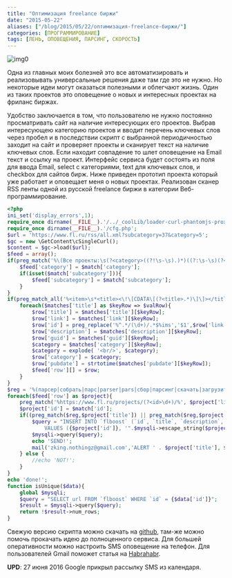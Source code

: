 ```yaml
---
title: "Оптимизация freelance биржи"
date: "2015-05-22"
aliases: ["/blog/2015/05/22/оптимизация-freelance-биржи/"]
categories: [ПРОГРАММИРОВАНИЕ]
tags: [ЛЕНЬ, ОПОВЕЩЕНИЯ, ПАРСИНГ, СКОРОСТЬ]
---
```


![img0](/img/big.jpeg)

Одна из главных моих болезней это все автоматизировать и реализовывать универсальные решения даже там где это не нужно. Но некоторые идеи могут оказаться полезными и облегчают жизнь. Один из таких проектов это оповещение о новых и интересных проектах на фриланс биржах.

Удобство заключается в том, что пользователю не нужно постоянно просматривать сайт на наличие интересующих его проектов. Выбрав интересующею категорию проектов и вводит перечень ключевых слов через пробел и в последствии скрипт с выбранной периодичностью заходит на сайт и проверяет проекты и сканирует текст на наличие ключевых слов. Если находит совпадение то шлет оповещение на Email текст и ссылку на проект. Интерфейс сервиса будет состоять из поля для ввода Email, select с категориями, text для ключевых слов, и checkbox для сайтов бирж.
Ниже приведен прототип проекта который уже работает и оповещает меня о новых проектах. Реализован сканер RSS ленты одной из русской freelance биржи в категории Веб-программирование.

```php
<?php
ini_set('display_errors',1);
require_once dirname(__FILE__).'/../_coolLib/loader-curl-phantomjs-proxy/include.php';
require_once dirname(__FILE__).'/cfg.php';
$url = 'https://www.fl.ru/rss/all.xml?subcategory=37&category=5';
$gc = new \GetContent\cSingleCurl();
$content = $gc->load($url);
$feed = array();
if(preg_match('%\(Все проекты:\s(?<category>((?!\s-\s).)*)((?:\s-\s)(?<subcategory>[^<]+))?\)</title>%ims', $content, $match)){
	$feed['category'] = $match['category'];
	if(isset($match['subcategory'])){
		$feed['subcategory'] = $match['subcategory'];
	}
}
if(preg_match_all('%<item>\s*<title><\!\[CDATA\[(?<title>.*)\]\]></title>\s*<link>(?<link>.*)</link>\s*<description><\!\[CDATA\[(?<description>.*)\]\]></description>\s*<guid>(?<guid>.*)</guid>\s*<category>(?<category>.*)</category>\s*<pubDate>(?<pubdate>.*)</pubDate>\s*</item>%imsU',$content,$matches)){
	foreach($matches['title'] as $keyRow => $valRow){
		$row['title'] = $matches['title'][$keyRow];
		$row['link'] = $matches['link'][$keyRow];
		$row['id'] = preg_replace('%^.*/(\d+)/.*$%ims','$1',$row['link']);
		$row['description'] = $matches['description'][$keyRow];
		$row['guid'] = $matches['guid'][$keyRow];
		$category = $matches['category'][$keyRow];
		$category = explode( '<br/>', $category);
		$row['category'] = $category;
		$row['pubdate'] = strtotime($matches['pubdate'][$keyRow]);
		$feed['row'][] = $row;
	}
}
$reg = '%(парсер|собрать|парс|parser|pars|сбор|парсинг|скачать|загрузить|наполнить|слить)%imsu';
foreach($feed['row'] as $project){
	preg_match('%https://www.fl.ru/projects/(?<id>\d+)/%', $project['link'], $match);
	$project['id'] = $match['id'];
	if((preg_match($reg,$project['title']) || preg_match($reg,$project['description'])) && isUnique($project)){
		$query = "INSERT INTO `flboost` (`id`, `title`, `description`, `date`, `category`, `url`)
			VALUES ({$project['id']}, '".$mysqli->escape_string($project['title'])."', '".$mysqli->escape_string($project['description'])."', '". $project['pubdate'] ."', '".implode("|",$project['category'])."', '{$project['link']}')";
		$mysqli->query($query);
		echo 'SEND!';
		mail('zking.nothingz@gmail.com','ALERT ' . $project['title'], $project['title'] . "\n" . date('c',$project['pubdate']) . "\n" . $project['link'] . "\n" . $project['description']);
	} else {
		//echo 'NOT!';
	}
}
echo 'done!';
function isUnique($data){
	global $mysqli;
	$query = "SELECT url FROM `flboost` WHERE `id` = {$data['id']}";
	$result = $mysqli->query($query);
	return !$result->num_rows;
}
```

Свежую версию скрипта можно скачать на [github](https://github.com/bpteam/flboost/), там-же можно помочь прокачать идею до полноценного сервиса. Для большей оперативности можно настроить SMS оповещение на телефон. Для пользователей Gmail поможет статья на [Habrahabr](http://habrahabr.ru/post/145447/).

__UPD__: 27 июня 2016 Google прикрыл рассылку SMS из календаря.